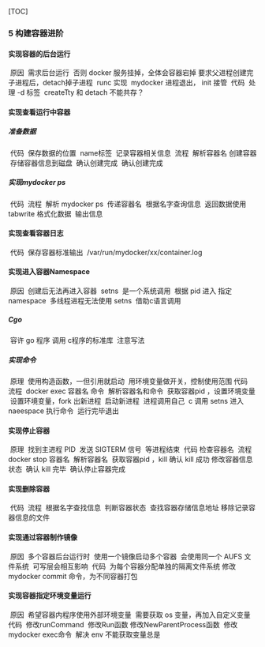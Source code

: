 [TOC]

### 5 构建容器进阶

####   实现容器的后台运行

​    原因
​      需求后台运行
​      否则 docker 服务挂掉，全体会容器宕掉
​      要求父进程创建完子进程后，detach掉子进程
​      runc 实现
​      mydocker 进程退出， init 接管
​    代码
​      处理 -d 标签
​      createTty 和 detach 不能共存？

####   实现查看运行中容器

#####     准备数据

​      代码
​        保存数据的位置
​        name标签
​        记录容器相关信息
​      流程
​        解析容器名
​        创建容器
​        存储容器信息到磁盘
​        确认创建完成
​        确认创建完成

#####     实现mydocker ps

​      代码
​      流程
​        解析 mydocker ps
​        传递容器名
​        根据名字查询信息
​        返回数据
​        使用 tabwrite 格式化数据
​        输出信息

####   实现查看容器日志

​    代码
​      保存容器标准输出
​      /var/run/mydocker/xx/container.log

####   实现进入容器Namespace

​    原因
​      创建后无法再进入容器
​      setns
​        是一个系统调用
​        根据 pid 进入 指定 namespace
​        多线程进程无法使用 setns
​        借助c语言调用

#####     Cgo

​      容许 go 程序 调用 c程序的标准库
​      注意写法

#####     实现命令

​      原理
​        使用构造函数，一但引用就启动
​        用环境变量做开关，控制使用范围
​      代码
​      流程
​        docker exec 容器名 命令
​        解析容器名和命令
​        获取容器pid ，设置环境变量
​        设置环境变量，fork 出新进程
​        启动新进程
​        进程调用自己
​        c 调用 setns 进入 naeespace 执行命令
​        运行完毕退出

####   实现停止容器

​    原理
​      找到主进程 PID
​      发送 SIGTERM 信号
​      等进程结束
​    代码
​      检查容器名
​    流程
​      docker stop 容器名
​      解析容器名
​      获取容器pid ，kill
​      确认 kill 成功 修改容器信息状态
​      确认 kill 完毕
​      确认停止容器完成

####   实现删除容器

​    代码
​    流程
​      根据名字查找信息
​      判断容器状态
​      查找容器存储信息地址
​      移除记录容器信息的文件

####   实现通过容器制作镜像

​    原因
​      多个容器后台运行时
​      使用一个镜像启动多个容器
​      会使用同一个 AUFS 文件系统
​      可写层会相互影响
​    代码
​      为每个容器分配单独的隔离文件系统
​      修改 mydocker commit 命令，为不同容器打包

####   实现容器指定环境变量运行

​    原因
​      希望容器内程序使用外部环境变量
​      需要获取 os 变量，再加入自定义变量
​    代码
​      修改runCommand
​      修改Run函数
​      修改NewParentProcess函数
​      修改mydocker exec命令
​        解决 env 不能获取变量总是

